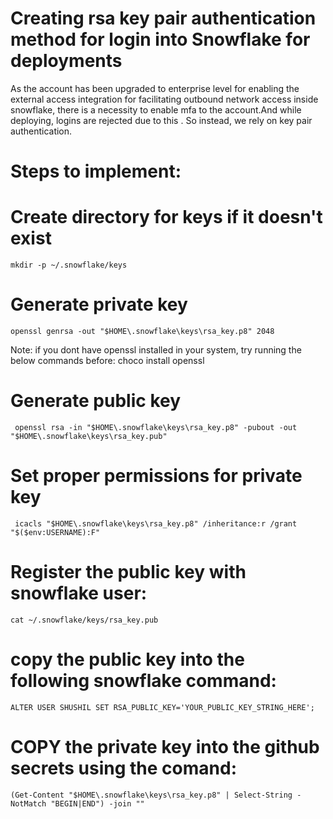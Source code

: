 # Creating rsa key pair authentication method for login into Snowflake for deployments

As the account has been upgraded to enterprise level for enabling the external access integration for facilitating outbound network access inside snowflake, there is a necessity to enable mfa to the account.And while deploying, logins are rejected due to this . So instead, we rely on key pair authentication.

# Steps to implement:

# Create directory for keys if it doesn't exist
    mkdir -p ~/.snowflake/keys

# Generate private key
    openssl genrsa -out "$HOME\.snowflake\keys\rsa_key.p8" 2048
Note: if you dont have openssl installed in your system, try running the below commands before:
    choco install openssl

# Generate public key
     openssl rsa -in "$HOME\.snowflake\keys\rsa_key.p8" -pubout -out "$HOME\.snowflake\keys\rsa_key.pub"

# Set proper permissions for private key
     icacls "$HOME\.snowflake\keys\rsa_key.p8" /inheritance:r /grant "$($env:USERNAME):F"
# Register the public key with snowflake user:
    cat ~/.snowflake/keys/rsa_key.pub
# copy the public key into the following snowflake command:
    ALTER USER SHUSHIL SET RSA_PUBLIC_KEY='YOUR_PUBLIC_KEY_STRING_HERE';
# COPY  the private key into the github secrets using the comand:
    (Get-Content "$HOME\.snowflake\keys\rsa_key.p8" | Select-String -NotMatch "BEGIN|END") -join ""
